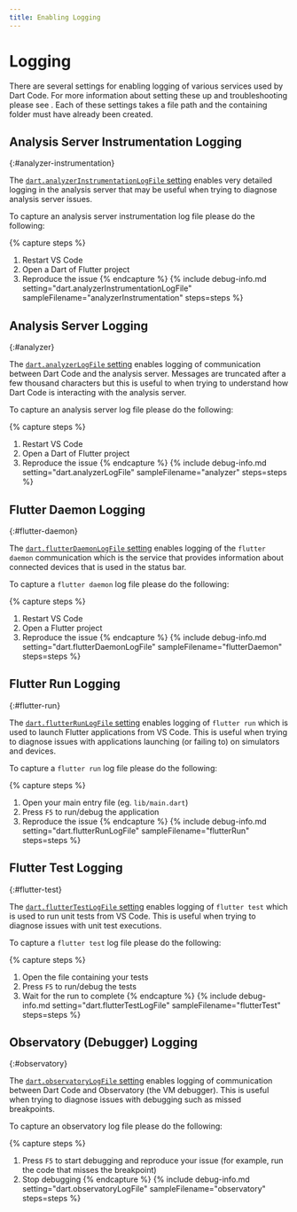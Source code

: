 ```yaml
---
title: Enabling Logging
---
```


# Logging

There are several settings for enabling logging of various services used by Dart Code. For more information about setting these up and troubleshooting please see [](). Each of these settings takes a file path and the containing folder must have already been created.

## Analysis Server Instrumentation Logging
{:#analyzer-instrumentation}

The [`dart.analyzerInstrumentationLogFile` setting](/docs/settings/#dartanalyzerinstrumentationlogfile) enables very detailed logging in the analysis server that may be useful when trying to diagnose analysis server issues.

To capture an analysis server instrumentation log file please do the following:

{% capture steps %}
1. Restart VS Code
1. Open a Dart of Flutter project
1. Reproduce the issue
{% endcapture %}
{% include debug-info.md
	setting="dart.analyzerInstrumentationLogFile"
	sampleFilename="analyzerInstrumentation"
	steps=steps
%}

## Analysis Server Logging
{:#analyzer}

The [`dart.analyzerLogFile` setting](/docs/settings/#dartanalyzerlogfile) enables logging of communication between Dart Code and the analysis server. Messages are truncated after a few thousand characters but this is useful to when trying to understand how Dart Code is interacting with the analysis server.

To capture an analysis server log file please do the following:

{% capture steps %}
1. Restart VS Code
1. Open a Dart of Flutter project
1. Reproduce the issue
{% endcapture %}
{% include debug-info.md
	setting="dart.analyzerLogFile"
	sampleFilename="analyzer"
	steps=steps
%}

## Flutter Daemon Logging
{:#flutter-daemon}

The [`dart.flutterDaemonLogFile` setting](/docs/settings/#dartflutterdaemonlogfile) enables logging of the `flutter daemon` communication which is the service that provides information about connected devices that is used in the status bar.

To capture a `flutter daemon` log file please do the following:

{% capture steps %}
1. Restart VS Code
1. Open a Flutter project
1. Reproduce the issue
{% endcapture %}
{% include debug-info.md
	setting="dart.flutterDaemonLogFile"
	sampleFilename="flutterDaemon"
	steps=steps
%}

## Flutter Run Logging
{:#flutter-run}

The [`dart.flutterRunLogFile` setting](/docs/settings/#dartflutterrunlogfile) enables logging of `flutter run` which is used to launch Flutter applications from VS Code. This is useful when trying to diagnose issues with applications launching (or failing to) on simulators and devices.

To capture a `flutter run` log file please do the following:

{% capture steps %}
1. Open your main entry file (eg. `lib/main.dart`)
1. Press `F5` to run/debug the application
1. Reproduce the issue
{% endcapture %}
{% include debug-info.md
	setting="dart.flutterRunLogFile"
	sampleFilename="flutterRun"
	steps=steps
%}

## Flutter Test Logging
{:#flutter-test}

The [`dart.flutterTestLogFile` setting](/docs/settings/#dartfluttertestlogfile) enables logging of `flutter test` which is used to run unit tests from VS Code. This is useful when trying to diagnose issues with unit test executions.

To capture a `flutter test` log file please do the following:

{% capture steps %}
1. Open the file containing your tests
1. Press `F5` to run/debug the tests
1. Wait for the run to complete
{% endcapture %}
{% include debug-info.md
	setting="dart.flutterTestLogFile"
	sampleFilename="flutterTest"
	steps=steps
%}

## Observatory (Debugger) Logging
{:#observatory}

The [`dart.observatoryLogFile` setting](/docs/settings/#dartobservatorylogfile) enables logging of communication between Dart Code and Observatory (the VM debugger). This is useful when trying to diagnose issues with debugging such as missed breakpoints.

To capture an observatory log file please do the following:

{% capture steps %}
1. Press `F5` to start debugging and reproduce your issue (for example, run the code that misses the breakpoint)
1. Stop debugging
{% endcapture %}
{% include debug-info.md
	setting="dart.observatoryLogFile"
	sampleFilename="observatory"
	steps=steps
%}

